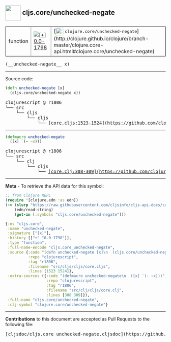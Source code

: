 ## <img width="48px" valign="middle" src="http://i.imgur.com/Hi20huC.png"> cljs.core/unchecked-negate

 <table border="1">
<tr>

<td>function</td>
<td><a href="https://github.com/cljsinfo/cljs-api-docs/tree/0.0-1798"><img valign="middle" alt="[+] 0.0-1798" src="https://img.shields.io/badge/+-0.0--1798-lightgrey.svg"></a> </td>
<td>
[<img height="24px" valign="middle" src="http://i.imgur.com/1GjPKvB.png"> <samp>clojure.core/unchecked-negate</samp>](http://clojure.github.io/clojure/branch-master/clojure.core-api.html#clojure.core/unchecked-negate)
</td>
</tr>
</table>

 <samp>
(__unchecked-negate__ x)<br>
</samp>

---





Source code:

```clj
(defn unchecked-negate [x]
  (cljs.core/unchecked-negate x))
```

 <pre>
clojurescript @ r1806
└── src
    └── cljs
        └── cljs
            └── <ins>[core.cljs:1523-1524](https://github.com/clojure/clojurescript/blob/r1806/src/cljs/cljs/core.cljs#L1523-L1524)</ins>
</pre>


---

```clj
(defmacro unchecked-negate
  ([x] `(- ~x)))
```

 <pre>
clojurescript @ r1806
└── src
    └── clj
        └── cljs
            └── <ins>[core.clj:308-309](https://github.com/clojure/clojurescript/blob/r1806/src/clj/cljs/core.clj#L308-L309)</ins>
</pre>

---

__Meta__ - To retrieve the API data for this symbol:

```clj
;; from Clojure REPL
(require '[clojure.edn :as edn])
(-> (slurp "https://raw.githubusercontent.com/cljsinfo/cljs-api-docs/catalog/cljs-api.edn")
    (edn/read-string)
    (get-in [:symbols "cljs.core/unchecked-negate"]))
```

```clj
{:ns "cljs.core",
 :name "unchecked-negate",
 :signature ["[x]"],
 :history [["+" "0.0-1798"]],
 :type "function",
 :full-name-encode "cljs.core_unchecked-negate",
 :source {:code "(defn unchecked-negate [x]\n  (cljs.core/unchecked-negate x))",
          :repo "clojurescript",
          :tag "r1806",
          :filename "src/cljs/cljs/core.cljs",
          :lines [1523 1524]},
 :extra-sources ({:code "(defmacro unchecked-negate\n  ([x] `(- ~x)))",
                  :repo "clojurescript",
                  :tag "r1806",
                  :filename "src/clj/cljs/core.clj",
                  :lines [308 309]}),
 :full-name "cljs.core/unchecked-negate",
 :clj-symbol "clojure.core/unchecked-negate"}

```

---

__Contributions__ to this document are accepted as Pull Requests to the following file:

 <pre>
[cljsdoc/cljs.core_unchecked-negate.cljsdoc](https://github.com/cljsinfo/cljs-api-docs/blob/master/cljsdoc/cljs.core_unchecked-negate.cljsdoc)
</pre>

